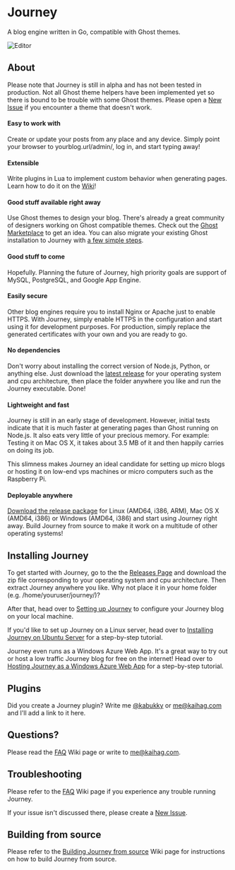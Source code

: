 # Journey
A blog engine written in Go, compatible with Ghost themes.

![Editor](https://raw.githubusercontent.com/grumpyguvner/goEpicAdventure/gh-pages/images/journey.png)

## About
Please note that Journey is still in alpha and has not been tested in production. Not all Ghost theme helpers have been implemented yet so there is bound to be trouble with some Ghost themes. Please open a [New Issue](https://github.com/grumpyguvner/goEpicAdventure/issues) if you encounter a theme that doesn't work.

#### Easy to work with
Create or update your posts from any place and any device. Simply point your browser to yourblog.url/admin/, log in, and start typing away!

#### Extensible
Write plugins in Lua to implement custom behavior when generating pages. Learn how to do it on the [Wiki](https://github.com/grumpyguvner/goEpicAdventure/wiki/Creating-a-Journey-Plugin)!

#### Good stuff available right away
Use Ghost themes to design your blog. There's already a great community of designers working on Ghost compatible themes. Check out the [Ghost Marketplace](http://marketplace.ghost.org) to get an idea. You can also migrate your existing Ghost installation to Journey with [a few simple steps](https://github.com/grumpyguvner/goEpicAdventure/wiki/Migrating-from-Ghost-to-Journey).

#### Good stuff to come
Hopefully. Planning the future of Journey, high priority goals are support of MySQL, PostgreSQL, and Google App Engine.

#### Easily secure
Other blog engines require you to install Nginx or Apache just to enable HTTPS. With Journey, simply enable HTTPS in the configuration and start using it for development purposes. For production, simply replace the generated certificates with your own and you are ready to go.

#### No dependencies
Don't worry about installing the correct version of Node.js, Python, or anything else. Just download the [latest release](https://www.github.com/grumpyguvner/goEpicAdventure/releases) for your operating system and cpu architecture, then place the folder anywhere you like and run the Journey executable. Done!

#### Lightweight and fast
Journey is still in an early stage of development. However, initial tests indicate that it is much faster at generating pages than Ghost running on Node.js. It also eats very little of your precious memory. For example: Testing it on Mac OS X, it takes about 3.5 MB of it and then happily carries on doing its job.

This slimness makes Journey an ideal candidate for setting up micro blogs or hosting it on low-end vps machines or micro computers such as the Raspberry Pi.

#### Deployable anywhere
[Download the release package](https://www.github.com/grumpyguvner/goEpicAdventure/releases) for Linux (AMD64, i386, ARM), Mac OS X (AMD64, i386) or Windows (AMD64, i386) and start using Journey right away. Build Journey from source to make it work on a multitude of other operating systems!

## Installing Journey
To get started with Journey, go to the the [Releases Page](https://github.com/grumpyguvner/goEpicAdventure/releases) and download the zip file corresponding to your operating system and cpu architecture. Then extract Journey anywhere you like. Why not place it in your home folder (e.g. /home/youruser/journey/)?

After that, head over to [Setting up Journey](https://github.com/grumpyguvner/goEpicAdventure/wiki/Setting-up-Journey) to configure your Journey blog on your local machine.

If you'd like to set up Journey on a Linux server, head over to [Installing Journey on Ubuntu Server](https://github.com/grumpyguvner/goEpicAdventure/wiki/Installing-Journey-on-Ubuntu-Server) for a step-by-step tutorial.

Journey even runs as a Windows Azure Web App. It's a great way to try out or host a low traffic Journey blog for free on the internet! Head over to [Hosting Journey as a Windows Azure Web App](https://github.com/grumpyguvner/goEpicAdventure/wiki/Hosting-Journey-as-a-Windows-Azure-Web-App) for a step-by-step tutorial.

## Plugins
Did you create a Journey plugin? Write me [@kabukky](https://twitter.com/kabukky) or me@kaihag.com and I'll add a link to it here.

## Questions?
Please read the [FAQ](https://github.com/grumpyguvner/goEpicAdventure/wiki/FAQ) Wiki page or write to me@kaihag.com.

## Troubleshooting
Please refer to the [FAQ](https://github.com/grumpyguvner/goEpicAdventure/wiki/FAQ) Wiki page if you experience any trouble running Journey.

If your issue isn't discussed there, please create a [New Issue](https://github.com/grumpyguvner/goEpicAdventure/issues).

## Building from source
Please refer to the [Building Journey from source](https://github.com/grumpyguvner/goEpicAdventure/wiki/Building-Journey-from-source) Wiki page for instructions on how to build Journey from source.
